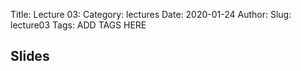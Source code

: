 Title: Lecture 03:
Category: lectures
Date: 2020-01-24
Author: 
Slug: lecture03
Tags: ADD TAGS HERE


## Slides
